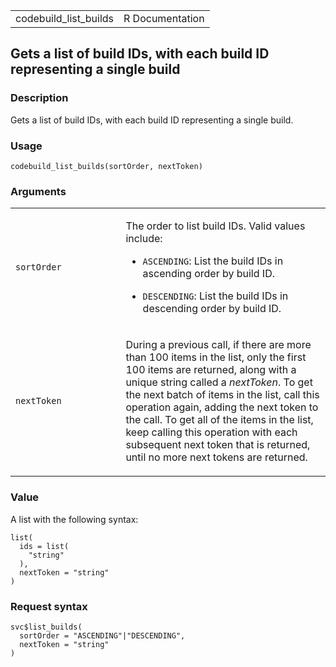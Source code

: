 <table style="width: 100%;">
<tbody>
<tr class="odd">
<td>codebuild_list_builds</td>
<td style="text-align: right;">R Documentation</td>
</tr>
</tbody>
</table>

## Gets a list of build IDs, with each build ID representing a single build

### Description

Gets a list of build IDs, with each build ID representing a single
build.

### Usage

    codebuild_list_builds(sortOrder, nextToken)

### Arguments

<table>
<colgroup>
<col style="width: 35%" />
<col style="width: 65%" />
</colgroup>
<tbody>
<tr class="odd">
<td><code id="codebuild_list_builds_:_sortOrder">sortOrder</code></td>
<td><p>The order to list build IDs. Valid values include:</p>
<ul>
<li><p><code>ASCENDING</code>: List the build IDs in ascending order by
build ID.</p></li>
<li><p><code>DESCENDING</code>: List the build IDs in descending order
by build ID.</p></li>
</ul></td>
</tr>
<tr class="even">
<td><code id="codebuild_list_builds_:_nextToken">nextToken</code></td>
<td><p>During a previous call, if there are more than 100 items in the
list, only the first 100 items are returned, along with a unique string
called a <em>nextToken</em>. To get the next batch of items in the list,
call this operation again, adding the next token to the call. To get all
of the items in the list, keep calling this operation with each
subsequent next token that is returned, until no more next tokens are
returned.</p></td>
</tr>
</tbody>
</table>

### Value

A list with the following syntax:

    list(
      ids = list(
        "string"
      ),
      nextToken = "string"
    )

### Request syntax

    svc$list_builds(
      sortOrder = "ASCENDING"|"DESCENDING",
      nextToken = "string"
    )
